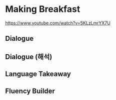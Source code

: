 # Making Breakfast
https://www.youtube.com/watch?v=5KLzLmrYX7U

## Dialogue

## Dialogue (해석)

## Language Takeaway

## Fluency Builder